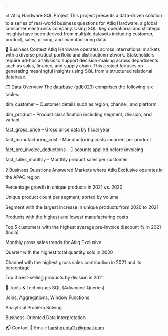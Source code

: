 :

📊 Atliq Hardware SQL Project
This project presents a data-driven solution to a series of real-world business questions for Atliq Hardware, a global consumer electronics company. Using SQL, key operational and strategic insights have been derived from multiple datasets including customer, product, sales, pricing, and manufacturing data.

🧠 Business Context
Atliq Hardware operates across international markets with a diverse product portfolio and distribution network. Stakeholders require ad-hoc analysis to support decision-making across departments such as sales, finance, and supply chain. This project focuses on generating meaningful insights using SQL from a structured relational database.

🗂️ Data Overview
The database (gdb023) comprises the following six tables:

dim_customer – Customer details such as region, channel, and platform

dim_product – Product classification including segment, division, and variant

fact_gross_price – Gross price data by fiscal year

fact_manufacturing_cost – Manufacturing costs incurred per product

fact_pre_invoice_deductions – Discounts applied before invoicing

fact_sales_monthly – Monthly product sales per customer

❓ Business Questions Answered
Markets where Atliq Exclusive operates in the APAC region

Percentage growth in unique products in 2021 vs. 2020

Unique product count per segment, sorted by volume

Segment with the largest increase in unique products from 2020 to 2021

Products with the highest and lowest manufacturing costs

Top 5 customers with the highest average pre-invoice discount % in 2021 (India)

Monthly gross sales trends for Atliq Exclusive

Quarter with the highest total quantity sold in 2020

Channel with the highest gross sales contribution in 2021 and its percentage

Top 3 best-selling products by division in 2021

🔧 Tools & Techniques
SQL (Advanced Queries)

Joins, Aggregations, Window Functions

Analytical Problem Solving

Business-Oriented Data Interpretation

📬 Contact
📧 Email: harshgupta11x@gmail.com


